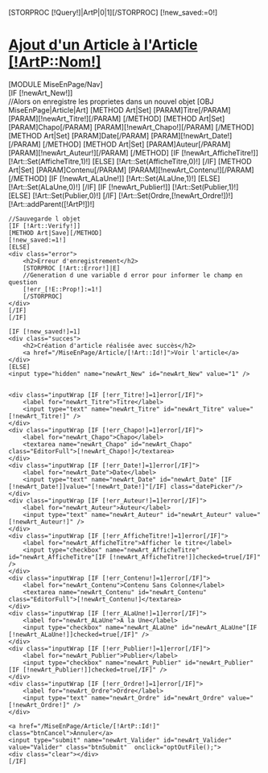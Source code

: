 [STORPROC [!Query!]|ArtP|0|1][/STORPROC]
[!new_saved:=0!]

<a href="/[!Query!]" title="Retour à l'article parent" id="ModTitle">
    <h1><span class="glyphicon glyphicon-share-alt"> </span> Ajout d'un Article à l'Article <span id="objName">[!ArtP::Nom!]</span></h1>
</a>
<div id="ModNav">
    [MODULE MiseEnPage/Nav]
</div>
<div id="ModContainer">
    [IF [!newArt_New!]]
    <div class="debug">
        //Alors on enregistre les proprietes dans un nouvel objet
        [OBJ MiseEnPage|Article|Art]
        [METHOD Art|Set]
        [PARAM]Titre[/PARAM]
        [PARAM][!newArt_Titre!][/PARAM]
        [/METHOD]
        [METHOD Art|Set]
        [PARAM]Chapo[/PARAM]
        [PARAM][!newArt_Chapo!][/PARAM]
        [/METHOD]
        [METHOD Art|Set]
        [PARAM]Date[/PARAM]
        [PARAM][!newArt_Date!][/PARAM]
        [/METHOD]
        [METHOD Art|Set]
        [PARAM]Auteur[/PARAM]
        [PARAM][!newArt_Auteur!][/PARAM]
        [/METHOD]
        [IF [!newArt_AfficheTitre!]]
        [!Art::Set(AfficheTitre,1)!]
        [ELSE]
        [!Art::Set(AfficheTitre,0)!]
        [/IF]
        [METHOD Art|Set]
        [PARAM]Contenu[/PARAM]
        [PARAM][!newArt_Contenu!][/PARAM]
        [/METHOD]
        [IF [!newArt_ALaUne!]]
        [!Art::Set(ALaUne,1)!]
        [ELSE]
        [!Art::Set(ALaUne,0)!]
        [/IF]
        [IF [!newArt_Publier!]]
        [!Art::Set(Publier,1)!]
        [ELSE]
        [!Art::Set(Publier,0)!]
        [/IF]
        [!Art::Set(Ordre,[!newArt_Ordre!])!]
        [!Art::addParent([!ArtP!])!]
    </div>

    //Sauvegarde l objet
    [IF [!Art::Verify!]]
    [METHOD Art|Save][/METHOD]
    [!new_saved:=1!]
    [ELSE]
    <div class="error">
        <h2>Erreur d'enregistrement</h2>
        [STORPROC [!Art::Error!]|E]
        //Generation d une variable d error pour informer le champ en question
        [!err_[!E::Prop!]:=1!]
        [/STORPROC]
    </div>
    [/IF]
    [/IF]

    [IF [!new_saved!]=1]
    <div class="succes">
        <h2>Création d'article réalisée avec succès</h2>
        <a href="/MiseEnPage/Article/[!Art::Id!]">Voir l'article</a>
    </div>
    [ELSE]
    <input type="hidden" name="newArt_New" id="newArt_New" value="1" />


    <div class="inputWrap [IF [!err_Titre!]=1]error[/IF]">
        <label for="newArt_Titre">Titre</label>
        <input type="text" name="newArt_Titre" id="newArt_Titre" value="[!newArt_Titre!]" />
    </div>
    <div class="inputWrap [IF [!err_Chapo!]=1]error[/IF]">
        <label for="newArt_Chapo">Chapo</label>
        <textarea name="newArt_Chapo" id="newArt_Chapo" class="EditorFull">[!newArt_Chapo!]</textarea>
    </div>
    <div class="inputWrap [IF [!err_Date!]=1]error[/IF]">
        <label for="newArt_Date">Date</label>
        <input type="text" name="newArt_Date" id="newArt_Date" [IF [!newArt_Date!]]value="[!newArt_Date!]"[/IF] class="datePicker"/>
    </div>
    <div class="inputWrap [IF [!err_Auteur!]=1]error[/IF]">
        <label for="newArt_Auteur">Auteur</label>
        <input type="text" name="newArt_Auteur" id="newArt_Auteur" value="[!newArt_Auteur!]" />
    </div>
    <div class="inputWrap [IF [!err_AfficheTitre!]=1]error[/IF]">
        <label for="newArt_AfficheTitre">Afficher le titre</label>
        <input type="checkbox" name="newArt_AfficheTitre" id="newArt_AfficheTitre"[IF [!newArt_AfficheTitre!]]checked=true[/IF]" />
    </div>
    <div class="inputWrap [IF [!err_Contenu!]=1]error[/IF]">
        <label for="newArt_Contenu">Contenu Sans Colonne</label>
        <textarea name="newArt_Contenu" id="newArt_Contenu" class="EditorFull">[!newArt_Contenu!]</textarea>
    </div>
    <div class="inputWrap [IF [!err_ALaUne!]=1]error[/IF]">
        <label for="newArt_ALaUne">A la Une</label>
        <input type="checkbox" name="newArt_ALaUne" id="newArt_ALaUne"[IF [!newArt_ALaUne!]]checked=true[/IF]" />
    </div>
    <div class="inputWrap [IF [!err_Publier!]=1]error[/IF]">
        <label for="newArt_Publier">Publier</label>
        <input type="checkbox" name="newArt_Publier" id="newArt_Publier"[IF [!newArt_Publier!]]checked=true[/IF]" />
    </div>
    <div class="inputWrap [IF [!err_Ordre!]=1]error[/IF]">
        <label for="newArt_Ordre">Ordre</label>
        <input type="text" name="newArt_Ordre" id="newArt_Ordre" value="[!newArt_Ordre!]" />
    </div>

    <a href="/MiseEnPage/Article/[!ArtP::Id!]" class="btnCancel">Annuler</a>
    <input type="submit" name="newArt_Valider" id="newArt_Valider" value="Valider" class="btnSubmit"  onclick="optOutFile();">
    <div class="clear"></div>
    [/IF]
</div>